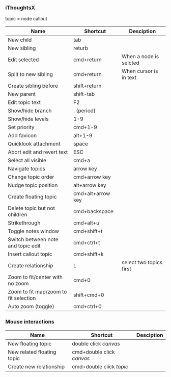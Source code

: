 ### iThoughtsX

topic = node
callout

|                  Name                 |      Shortcut     |        Desciption       |
|---------------------------------------|-------------------|-------------------------|
| New child                             | tab               |                         |
| New sibling                           | returb            |                         |
| Edit selected                         | cmd+return        | When a node is selcted  |
| Split to new sibling                  | cmd+return        | When cursor is in text  |
| Create sibling before                 | shift+return      |                         |
| New parent                            | shift-tab         |                         |
| Edit topic text                       | F2                |                         |
| Show/hide branch                      | . (period)        |                         |
| Show/hide levels                      | 1-9               |                         |
| Set priority                          | cmd+1-9           |                         |
| Add favicon                           | alt+1-9           |                         |
| Quicklook attachment                  | space             |                         |
| Abort edit and revert text            | ESC               |                         |
| Select all visible                    | cmd+a             |                         |
| Navigate topics                       | arrow key         |                         |
| Change topic order                    | cmd+arrow key     |                         |
| Nudge topic position                  | alt+arrow key     |                         |
| Create floating topic                 | cmd+alt+arrow key |                         |
| Delete topic but not children         | cmd+backspace     |                         |
| Strikethrough                         | cmd+alt+u         |                         |
| Toggle notes window                   | cmd+shift+t       |                         |
| Switch between note and topic edit    | cmd+ctrl+t        |                         |
| Insert callout topic                  | cmd+shift+k       |                         |
| Create relationship                   | L                 | select two topics first |
| Zoom to fit/center with no zoom       | cmd+0             |                         |
| Zoom to fit map/zoom to fit selection | shift+cmd+0       |                         |
| Auto zoom (toggle)                    | cmd+ctrl+0        |                         |

### Mouse interactions

|            Name            |          Shortcut         | Desciption |
|----------------------------|---------------------------|------------|
| New floating topic         | double click *canvas*     |            |
| New related floating topic | cmd+double click *canvas* |            |
| Create new relationship    | cmd+double click *topic*  |            |
